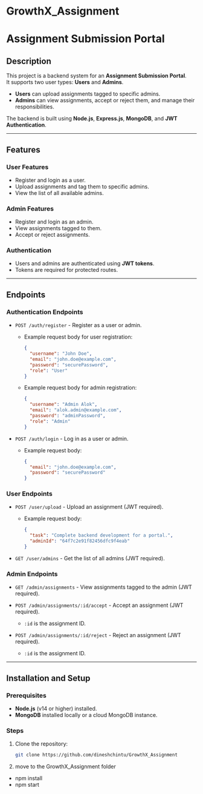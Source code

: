 # GrowthX_Assignment
# Assignment Submission Portal

## Description
This project is a backend system for an **Assignment Submission Portal**.  
It supports two user types: **Users** and **Admins**.  
- **Users** can upload assignments tagged to specific admins.
- **Admins** can view assignments, accept or reject them, and manage their responsibilities.

The backend is built using **Node.js**, **Express.js**, **MongoDB**, and **JWT Authentication**.

---

## Features

### User Features
- Register and login as a user.
- Upload assignments and tag them to specific admins.
- View the list of all available admins.

### Admin Features
- Register and login as an admin.
- View assignments tagged to them.
- Accept or reject assignments.

### Authentication
- Users and admins are authenticated using **JWT tokens**.
- Tokens are required for protected routes.

---

## Endpoints

### **Authentication Endpoints**
- `POST /auth/register` - Register as a user or admin.
  - Example request body for user registration:
    ```json
    {
      "username": "John Doe",
      "email": "john.doe@example.com",
      "password": "securePassword",
      "role": "User"
    }
    ```
  - Example request body for admin registration:
    ```json
    {
      "username": "Admin Alok",
      "email": "alok.admin@example.com",
      "password": "adminPassword",
      "role": "Admin"
    }
    ```

- `POST /auth/login` - Log in as a user or admin.
  - Example request body:
    ```json
    {
      "email": "john.doe@example.com",
      "password": "securePassword"
    }
    ```

### **User Endpoints**
- `POST /user/upload` - Upload an assignment (JWT required).
  - Example request body:
    ```json
    {
      "task": "Complete backend development for a portal.",
      "adminId": "64f7c2e91f82456dfc9f4eab"
    }
    ```

- `GET /user/admins` - Get the list of all admins (JWT required).

### **Admin Endpoints**
- `GET /admin/assignments` - View assignments tagged to the admin (JWT required).

- `POST /admin/assignments/:id/accept` - Accept an assignment (JWT required).
  - `:id` is the assignment ID.

- `POST /admin/assignments/:id/reject` - Reject an assignment (JWT required).
  - `:id` is the assignment ID.

---

## Installation and Setup

### Prerequisites
- **Node.js** (v14 or higher) installed.
- **MongoDB** installed locally or a cloud MongoDB instance.

### Steps
1. Clone the repository:
   ```bash
   git clone https://github.com/dineshchintu/GrowthX_Assignment
2. move to the GrowthX_Assignment folder
  - npm install
  - npm start
